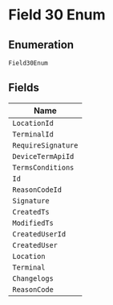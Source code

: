 
# Field 30 Enum

## Enumeration

`Field30Enum`

## Fields

| Name |
|  --- |
| `LocationId` |
| `TerminalId` |
| `RequireSignature` |
| `DeviceTermApiId` |
| `TermsConditions` |
| `Id` |
| `ReasonCodeId` |
| `Signature` |
| `CreatedTs` |
| `ModifiedTs` |
| `CreatedUserId` |
| `CreatedUser` |
| `Location` |
| `Terminal` |
| `Changelogs` |
| `ReasonCode` |

